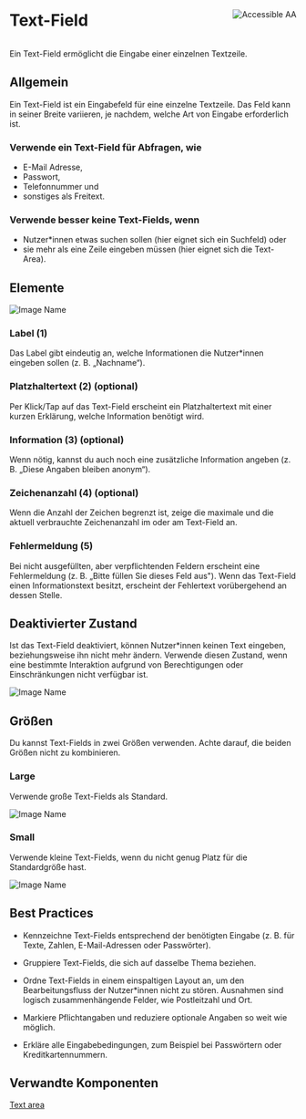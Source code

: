 <div style="display: inline-flex; align-items: center; justify-content: space-between; width: 100%;">
    <h1>Text-Field</h1>
    <img src="assets/aa.png" alt="Accessible AA" />
</div>

Ein Text-Field ermöglicht die Eingabe einer einzelnen Textzeile.

## Allgemein

Ein Text-Field ist ein Eingabefeld für eine einzelne Textzeile. Das Feld kann in seiner Breite variieren, je nachdem, welche Art von Eingabe erforderlich ist.

### Verwende ein Text-Field für Abfragen, wie

* E-Mail Adresse,
* Passwort,
* Telefonnummer und
* sonstiges als Freitext.

### Verwende besser keine Text-Fields, wenn

* Nutzer*innen etwas suchen sollen (hier eignet sich ein Suchfeld) oder
* sie mehr als eine Zeile eingeben müssen (hier eignet sich die Text-Area).

## Elemente

![Image Name](assets/3_components/text-input/input-field-elements.png)

### Label (1)

Das Label gibt eindeutig an, welche Informationen die Nutzer*innen eingeben sollen (z. B. „Nachname“).

### Platzhaltertext (2) (optional)

Per Klick/Tap auf das Text-Field erscheint ein Platzhaltertext mit einer kurzen Erklärung, welche Information benötigt wird.

### Information (3) (optional)

Wenn nötig, kannst du auch noch eine zusätzliche Information angeben (z. B. „Diese Angaben bleiben anonym“).

### Zeichenanzahl (4) (optional)

Wenn die Anzahl der Zeichen begrenzt ist, zeige die maximale und die aktuell verbrauchte Zeichenanzahl im oder am Text-Field an.

### Fehlermeldung (5)

Bei nicht ausgefüllten, aber verpflichtenden Feldern erscheint eine Fehlermeldung (z. B. „Bitte füllen Sie dieses Feld aus"). Wenn das Text-Field einen Informationstext besitzt, erscheint der Fehlertext vorübergehend an dessen Stelle. 

## Deaktivierter Zustand

Ist das Text-Field deaktiviert, können Nutzer*innen keinen Text eingeben, beziehungsweise ihn nicht mehr ändern. Verwende diesen Zustand, wenn eine bestimmte Interaktion aufgrund von Berechtigungen oder Einschränkungen nicht verfügbar ist.

![Image Name](assets/3_components/text-input/input_disabled.png)

## Größen

Du kannst Text-Fields in zwei Größen verwenden. Achte darauf, die beiden Größen nicht zu kombinieren.

### Large

Verwende große Text-Fields als Standard.

![Image Name](assets/3_components/text-input/input-field-large.png)

### Small

Verwende kleine Text-Fields, wenn du nicht genug Platz für die Standardgröße hast.

![Image Name](assets/3_components/text-input/input-field-small.png)

## Best Practices

* Kennzeichne Text-Fields entsprechend der benötigten Eingabe (z. B. für Texte, Zahlen, E-Mail-Adressen oder Passwörter).

* Gruppiere Text-Fields, die sich auf dasselbe Thema beziehen.

* Ordne Text-Fields in einem einspaltigen Layout an, um den Bearbeitungsfluss der Nutzer*innen nicht zu stören. Ausnahmen sind logisch zusammenhängende Felder, wie Postleitzahl und Ort.

* Markiere Pflichtangaben und reduziere optionale Angaben so weit wie möglich.

* Erkläre alle Eingabebedingungen, zum Beispiel bei Passwörtern oder Kreditkartennummern.

## Verwandte Komponenten

<a href="?path=/usage/components-text-area--standard">Text area</a>